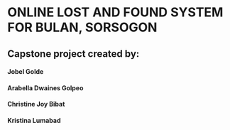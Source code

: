 # ONLINE LOST AND FOUND SYSTEM FOR BULAN, SORSOGON
## Capstone project created by:
#### Jobel Golde
#### Arabella Dwaines Golpeo
#### Christine Joy Bibat
#### Kristina Lumabad
<!-- 
## Project structure
├── .editorconfig
├── .env.example
├── .gitattributes
├── .gitignore
├── README.md
├── app
    ├── Console
    │   ├── Commands
    │   │   └── DeleteOldUnclaimedItems.php
    │   └── Kernel.php
    ├── Events
    │   └── NewMessageSent.php
    ├── Http
    │   ├── Controllers
    │   │   ├── AdminDashboard.php
    │   │   ├── AnnouncementTrashController.php
    │   │   ├── Auth
    │   │   │   ├── AuthenticatedSessionController.php
    │   │   │   ├── ConfirmablePasswordController.php
    │   │   │   ├── EmailVerificationNotificationController.php
    │   │   │   ├── EmailVerificationPromptController.php
    │   │   │   ├── NewPasswordController.php
    │   │   │   ├── PasswordController.php
    │   │   │   ├── PasswordResetLinkController.php
    │   │   │   ├── RegisteredUserController.php
    │   │   │   └── VerifyEmailController.php
    │   │   ├── CommentController.php
    │   │   ├── ContactAdminController.php
    │   │   ├── Controller.php
    │   │   ├── DashboardController.php
    │   │   ├── FindMatchController.php
    │   │   ├── ItemController.php
    │   │   ├── LocationController.php
    │   │   ├── MessageController.php
    │   │   ├── MyPermissionController.php
    │   │   ├── NotificationTrashController.php
    │   │   ├── PendingRequestController.php
    │   │   ├── ProfileController.php
    │   │   ├── SettingsController.php
    │   │   ├── TotalLostItem.php
    │   │   ├── TrashController.php
    │   │   ├── UserController.php
    │   │   ├── UserInfoTrashController.php
    │   │   ├── UserTrashController.php
    │   │   ├── ViewLaterController.php
    │   │   └── ViewMoreUsers.php
    │   ├── Middleware
    │   │   └── HandleInertiaRequests.php
    │   └── Requests
    │   │   ├── Auth
    │   │       └── LoginRequest.php
    │   │   └── ProfileUpdateRequest.php
    ├── Models
    │   ├── AnnouncementModel.php
    │   ├── ArhiveItems.php
    │   ├── BlockedMessages.php
    │   ├── CategoryModel.php
    │   ├── Comment.php
    │   ├── ContactAdminModel.php
    │   ├── ItemCategories.php
    │   ├── ItemModel.php
    │   ├── LocationModel.php
    │   ├── MessageModel.php
    │   ├── MyPermissionModel.php
    │   ├── NotificationModel.php
    │   ├── PendingRequest.php
    │   ├── PinnedChatsModel.php
    │   ├── RemovePinnedMessages.php
    │   ├── TrashNotificationModel.php
    │   ├── TrashUser.php
    │   ├── TrashUserInfo.php
    │   ├── User.php
    │   ├── UserInfo.php
    │   └── ViewLaterModel.php
    ├── Providers
    │   ├── AppServiceProvider.php
    │   └── BroadcastSeviceProvider.php
    └── Services
    │   └── TwilioService.php
├── artisan
├── bootstrap
    ├── app.php
    ├── cache
    │   └── .gitignore
    └── providers.php
├── composer.json
├── composer.lock
├── config
    ├── app.php
    ├── auth.php
    ├── broadcasting.php
    ├── cache.php
    ├── database.php
    ├── filesystems.php
    ├── logging.php
    ├── mail.php
    ├── queue.php
    ├── services.php
    └── session.php
├── database
    ├── .gitignore
    ├── factories
    │   └── UserFactory.php
    ├── migrations
    │   ├── 0001_01_01_000001_create_cache_table.php
    │   ├── 2025_02_16_011340_add_info_in_items.php
    │   ├── 2025_03_30_051046_create_contact_admin_table.php
    │   ├── 2025_04_12_200908_create_pending_request_table.php
    │   ├── 2025_04_19_174238_create_resolve_cases_table.php
    │   ├── 2025_04_24_003441_add_updated_at_to_notifications_table.php
    │   ├── 2025_04_26_210508_create_pinned_chats_table.php
    │   ├── 2025_05_26_051406_add_resolved_at_to_items_table.php
    │   ├── 2025_06_07_204146_add_updated_at_in_contacts.php
    │   ├── 2025_06_07_223803_create_jobs_table.php
    │   ├── 2025_06_14_070253_add_foriegn_key_in_users_table.php
    │   ├── 2025_06_17_234950_add_softdelete_in_announcements_table.php
    │   ├── 2025_06_18_070901_add_softdelete_in_notifications_table.php
    │   ├── 2025_06_20_055957_add_softdelete_in_users_table.php
    │   ├── 2025_06_20_061800_add_softdelete_in_users_info.php
    │   ├── 2025_06_20_225625_add_softdelete_in_items_table.php
    │   ├── 2025_06_30_052221_create_removed_pinned_messages_table.php
    │   ├── 2025_06_30_090442_create_blocked_messages_table.php
    │   ├── 2025_07_04_120441_create_archived_items_table.php
    │   ├── 2025_07_09_220440_create_my_permission_table.php
    │   └── 2025_07_09_221412_add_default_values_to_my_permission_table.php
    └── seeders
    │   ├── AdminSeeder.php
    │   └── DatabaseSeeder.php
├── database_backup
    ├── bulan_lost_and_found (v1).sql
    ├── bulan_lost_and_found (v2).sql
    ├── bulan_lost_and_found (v3).sql
    ├── bulan_lost_and_found (v4).sql
    └── bulan_lost_and_found(v5).sql
├── jsconfig.json
├── package-lock.json
├── package.json
├── phpunit.xml
├── postcss.config.js
├── public
    ├── .htaccess
    ├── favicon.ico
    ├── images
    │   ├── 6864740bb680d.jpeg
    │   ├── noImage.jpg
    │   └── profile.jpeg
    ├── index.php
    └── robots.txt
├── resources
    ├── css
    │   ├── app.css
    │   ├── global.css
    │   └── welcome.css
    ├── images
    │   ├── aboutUs
    │   │   ├── connection.svg
    │   │   ├── data-reports.svg
    │   │   ├── hero.svg
    │   │   └── report.svg
    │   ├── announce.svg
    │   ├── arrow2.png
    │   ├── brows.svg
    │   ├── claim.svg
    │   ├── forgot-password.svg
    │   ├── found.svg
    │   ├── happy.svg
    │   ├── lost_and_found_logo.png
    │   ├── no-data.svg
    │   ├── noImage.jpg
    │   ├── paint.png
    │   ├── profile.jpeg
    │   └── welcome.png
    ├── js
    │   ├── Components
    │   │   ├── ApplicationLogo.vue
    │   │   ├── Checkbox.vue
    │   │   ├── CustomModal.vue
    │   │   ├── DangerButton.vue
    │   │   ├── Dropdown.vue
    │   │   ├── DropdownLink.vue
    │   │   ├── InputError.vue
    │   │   ├── InputLabel.vue
    │   │   ├── ItemCard.vue
    │   │   ├── LoadingComponent.vue
    │   │   ├── LoadingPage.vue
    │   │   ├── Modal.vue
    │   │   ├── MyPermission.vue
    │   │   ├── NavLink.vue
    │   │   ├── NotificationCard.vue
    │   │   ├── PrimaryButton.vue
    │   │   ├── ResponsiveNavLink.vue
    │   │   ├── SecondaryButton.vue
    │   │   ├── Testimonial.vue
    │   │   ├── TextInput.vue
    │   │   ├── UploadImage.vue
    │   │   ├── admin
    │   │   │   ├── ItemCardForAdmin.vue
    │   │   │   ├── OffcanvasForProfile.vue
    │   │   │   ├── PendingCard.vue
    │   │   │   ├── ViewItemInfoForAdminHeader.vue
    │   │   │   └── dashboard
    │   │   │   │   ├── FilterResolveCases.vue
    │   │   │   │   ├── FindMatchButton.vue
    │   │   │   │   ├── FindMatchCard.vue
    │   │   │   │   ├── Overview.vue
    │   │   │   │   ├── PendingRequest.vue
    │   │   │   │   ├── PendingRequestCard.vue
    │   │   │   │   ├── ProfileWithName.vue
    │   │   │   │   ├── ResolveCasesChart.vue
    │   │   │   │   ├── ResolveCasesChartYearly.vue
    │   │   │   │   ├── TotalFoundItemCard.vue
    │   │   │   │   ├── TotalLostItemCard.vue
    │   │   │   │   └── UserRegistration.vue
    │   │   ├── message
    │   │   │   ├── BackButton.vue
    │   │   │   ├── PinnedChats.vue
    │   │   │   ├── PopupForMessage.vue
    │   │   │   ├── PopupForViewMoreUsers.vue
    │   │   │   └── ToggleAllOrBlocked.vue
    │   │   ├── settings
    │   │   │   ├── AnnouncementTrashedTable.vue
    │   │   │   └── NotificationTrashedTable.vue
    │   │   ├── user
    │   │   │   ├── CategoriesList.vue
    │   │   │   ├── FilterComponent.vue
    │   │   │   ├── LogoutButton.vue
    │   │   │   └── OffcanvasForUserProfile.vue
    │   │   └── welcome_page
    │   │   │   ├── AboutSection.vue
    │   │   │   └── HowItWorksSection.vue
    │   ├── Layouts
    │   │   ├── AdminLayout.vue
    │   │   ├── AuthenticatedLayout.vue
    │   │   ├── GuestLayout.vue
    │   │   ├── MessageLayout.vue
    │   │   ├── TrashLayout.vue
    │   │   ├── UserSettingsLayout.vue
    │   │   └── settings
    │   │   │   └── AdminSettingsLayout.vue
    │   ├── Pages
    │   │   ├── AboutUs.vue
    │   │   ├── Auth
    │   │   │   ├── ConfirmPassword.vue
    │   │   │   ├── ForgotPassword.vue
    │   │   │   ├── Login.vue
    │   │   │   ├── Register.vue
    │   │   │   ├── ResetPassword.vue
    │   │   │   └── VerifyEmail.vue
    │   │   ├── Message.vue
    │   │   ├── Privacy.vue
    │   │   ├── PrivacyInSignup.vue
    │   │   ├── Profile
    │   │   │   ├── Edit.vue
    │   │   │   └── Partials
    │   │   │   │   ├── DeleteUserForm.vue
    │   │   │   │   ├── UpdatePasswordForm.vue
    │   │   │   │   └── UpdateProfileInformationForm.vue
    │   │   ├── Settings.vue
    │   │   ├── Settings
    │   │   │   ├── admin
    │   │   │   │   ├── Announcement.vue
    │   │   │   │   ├── AnnouncementTrashed.vue
    │   │   │   │   ├── CreateAnnouncement.vue
    │   │   │   │   ├── ItemTrash.vue
    │   │   │   │   ├── NotificationTrashed.vue
    │   │   │   │   ├── Notifications.vue
    │   │   │   │   ├── Settings.vue
    │   │   │   │   ├── UserTrashed.vue
    │   │   │   │   ├── ViewTrashItem.vue
    │   │   │   │   └── ViewTrashSpecificUser.vue
    │   │   │   └── user
    │   │   │   │   ├── Announcement.vue
    │   │   │   │   ├── NotificationTrashed.vue
    │   │   │   │   └── Notifications.vue
    │   │   ├── ViewItemInfo.vue
    │   │   ├── ViewMoreUsers.vue
    │   │   ├── Welcome.vue
    │   │   ├── admin
    │   │   │   ├── ClickPendingRequest.vue
    │   │   │   ├── ContactAdmin.vue
    │   │   │   ├── Dashboard.vue
    │   │   │   ├── EditProfile.vue
    │   │   │   ├── FindMatch.vue
    │   │   │   ├── Home.vue
    │   │   │   ├── Profile.vue
    │   │   │   ├── Report.vue
    │   │   │   ├── ReportFoundItem.vue
    │   │   │   ├── TotalLostItem.vue
    │   │   │   ├── ViewItem.vue
    │   │   │   ├── ViewItemInfoAsAdmin.vue
    │   │   │   ├── ViewLostItem.vue
    │   │   │   ├── ViewPendingRequest.vue
    │   │   │   └── users
    │   │   │   │   ├── Index.vue
    │   │   │   │   ├── RecentLostAndFoundReports.vue
    │   │   │   │   └── ViewUserInfo.vue
    │   │   ├── user
    │   │   │   ├── Dashboard.vue
    │   │   │   ├── EditProfile.vue
    │   │   │   ├── Profile.vue
    │   │   │   ├── Report.vue
    │   │   │   └── ViewUserInfo.vue
    │   │   └── viewLater
    │   │   │   ├── admin
    │   │   │       └── Index.vue
    │   │   │   └── user
    │   │   │       └── Index.vue
    │   ├── app.js
    │   ├── bootstrap.js
    │   └── piniaStore
    │   │   ├── FilterChart.js
    │   │   ├── ToggleLoginButtonDisable.js
    │   │   ├── ToggleSettingsRoute.js
    │   │   └── useSidebarStore.js
    └── views
    │   └── app.blade.php
├── routes
    ├── auth.php
    ├── channels.php
    ├── console.php
    └── web.php
├── storage
    ├── app
    │   ├── .gitignore
    │   ├── private
    │   │   └── .gitignore
    │   └── public
    │   │   └── .gitignore
    ├── framework
    │   ├── .gitignore
    │   ├── cache
    │   │   ├── .gitignore
    │   │   └── data
    │   │   │   └── .gitignore
    │   ├── sessions
    │   │   └── .gitignore
    │   ├── testing
    │   │   └── .gitignore
    │   └── views
    │   │   └── .gitignore
    └── logs
    │   └── .gitignore
├── tailwind.config.js
├── tests
    ├── Feature
    │   ├── Auth
    │   │   ├── AuthenticationTest.php
    │   │   ├── EmailVerificationTest.php
    │   │   ├── PasswordConfirmationTest.php
    │   │   ├── PasswordResetTest.php
    │   │   ├── PasswordUpdateTest.php
    │   │   └── RegistrationTest.php
    │   ├── ExampleTest.php
    │   └── ProfileTest.php
    ├── TestCase.php
    └── Unit
    │   └── ExampleTest.php
├── todos.json
└── vite.config.js -->

